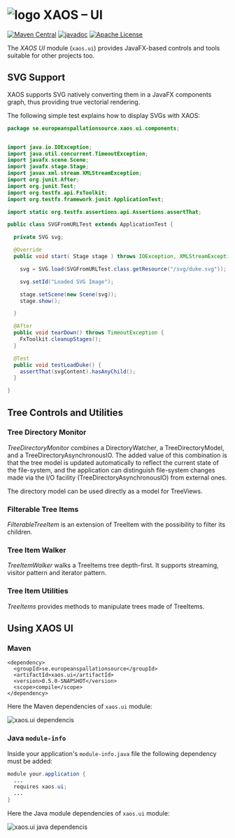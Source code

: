 # ![logo](https://github.com/ESSICS/XAOS/blob/master/doc/logo-small.png) XAOS – UI

<!-- [![Sonatype Nexus (Snapshots)](https://img.shields.io/nexus/s/https/oss.sonatype.org/se.europeanspallationsource/xaos.ui.svg)](https://oss.sonatype.org/content/repositories/snapshots/se/europeanspallationsource/xaos.ui/) -->
[![Maven Central](https://img.shields.io/maven-central/v/se.europeanspallationsource/xaos.ui.svg)](https://repo1.maven.org/maven2/se/europeanspallationsource/xaos.ui)
[![javadoc](https://www.javadoc.io/badge/se.europeanspallationsource/xaos.ui.svg)](https://www.javadoc.io/doc/se.europeanspallationsource/xaos.ui)
[![Apache License](https://img.shields.io/badge/license-Apache%20License%202.0-yellow.svg)](http://www.apache.org/licenses/LICENSE-2.0)

The _XAOS UI_ module (`xaos.ui`) provides JavaFX-based controls and tools
suitable for other projects too.


## SVG Support

XAOS supports SVG natively converting them in a JavaFX components graph, thus
providing true vectorial rendering.

The following simple test explains how to display SVGs with XAOS:

```java
package se.europeanspallationsource.xaos.ui.components;


import java.io.IOException;
import java.util.concurrent.TimeoutException;
import javafx.scene.Scene;
import javafx.stage.Stage;
import javax.xml.stream.XMLStreamException;
import org.junit.After;
import org.junit.Test;
import org.testfx.api.FxToolkit;
import org.testfx.framework.junit.ApplicationTest;

import static org.testfx.assertions.api.Assertions.assertThat;

public class SVGFromURLTest extends ApplicationTest {

  private SVG svg;

  @Override
  public void start( Stage stage ) throws IOException, XMLStreamException {

    svg = SVG.load(SVGFromURLTest.class.getResource("/svg/duke.svg"));

    svg.setId("Loaded SVG Image");

    stage.setScene(new Scene(svg));
    stage.show();

  }

  @After
  public void tearDown() throws TimeoutException {
    FxToolkit.cleanupStages();
  }

  @Test
  public void testLoadDuke() {
    assertThat(svgContent).hasAnyChild();
  }

}
```


## Tree Controls and Utilities


### Tree Directory Monitor

_TreeDirectoryMonitor_ combines a DirectoryWatcher, a TreeDirectoryModel, and a
TreeDirectoryAsynchronousIO. The added value of this combination is that the
tree model is updated automatically to reflect the current state of the
file-system, and the application can distinguish file-system changes made via
the I/O facility (TreeDirectoryAsynchronousIO) from external ones.

The directory model can be used directly as a model for TreeViews.


### Filterable Tree Items

_FilterableTreeItem_ is an extension of TreeItem with the possibility to filter
its children.


### Tree Item Walker

_TreeItemWalker_ walks a TreeItems tree depth-first. It supports streaming,
visitor pattern and iterator pattern.


### Tree Item Utilities

_TreeItems_ provides methods to manipulate trees made of TreeItems.


## Using XAOS UI


### Maven

```maven
<dependency>
  <groupId>se.europeanspallationsource</groupId>
  <artifactId>xaos.ui</artifactId>
  <version>0.5.0-SNAPSHOT</version>
  <scope>compile</scope>
</dependency>
```

Here the Maven dependencies of `xaos.ui` module:

![xaos.ui dependencis](https://github.com/ESSICS/XAOS/blob/master/xaos.ui.module/doc/maven-dependencies.png)


### Java `module-info`

Inside your application's `module-info.java` file the following dependency must
be added:

```java
module your.application {
  ...
  requires xaos.ui;
  ...
}
```

Here the Java module dependencies of `xaos.ui` module:

![xaos.ui java dependencis](https://github.com/ESSICS/XAOS/blob/master/xaos.ui.module/doc/module-dependencies.png)

